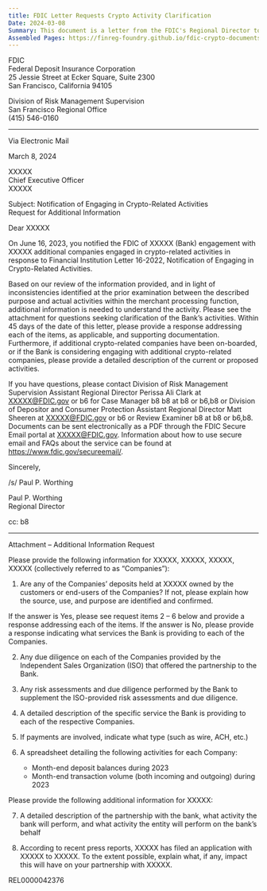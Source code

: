 ```yaml
---
title: FDIC Letter Requests Crypto Activity Clarification
Date: 2024-03-08
Summary: This document is a letter from the FDIC's Regional Director to a bank CEO regarding the bank's notification of engagement with crypto-related companies. The FDIC acknowledges receipt of the bank's June 16, 2023 notification about engagement with additional crypto-related companies in response to Financial Institution Letter 16-2022. Due to inconsistencies identified in a prior examination between described purpose and actual activities within the merchant processing function, the FDIC requests additional information about the bank's crypto-related activities. The letter includes an attachment with specific questions about the companies' deposits, due diligence performed, risk assessments, service descriptions, payment types, transaction volumes, and details about partnerships. The bank is given 45 days to respond with the requested information and documentation. (AI-generated)
Assembled Pages: https://finreg-foundry.github.io/fdic-crypto-documents//assets/assembled_pages/document_42376.pdf
---
```

FDIC  
Federal Deposit Insurance Corporation  
25 Jessie Street at Ecker Square, Suite 2300  
San Francisco, California 94105  

Division of Risk Management Supervision  
San Francisco Regional Office  
(415) 546-0160  

---

Via Electronic Mail  

March 8, 2024  

XXXXX  
Chief Executive Officer  
XXXXX  

Subject: Notification of Engaging in Crypto-Related Activities  
Request for Additional Information  

Dear XXXXX  

On June 16, 2023, you notified the FDIC of XXXXX (Bank) engagement with XXXXX additional companies engaged in crypto-related activities in response to Financial Institution Letter 16-2022, Notification of Engaging in Crypto-Related Activities.  

Based on our review of the information provided, and in light of inconsistencies identified at the prior examination between the described purpose and actual activities within the merchant processing function, additional information is needed to understand the activity. Please see the attachment for questions seeking clarification of the Bank’s activities. Within 45 days of the date of this letter, please provide a response addressing each of the items, as applicable, and supporting documentation. Furthermore, if additional crypto-related companies have been on-boarded, or if the Bank is considering engaging with additional crypto-related companies, please provide a detailed description of the current or proposed activities.  

If you have questions, please contact Division of Risk Management Supervision Assistant Regional Director Perissa Ali Clark at XXXXX@FDIC.gov or b6 for Case Manager b8 b8 at b8 or b6,b8 or Division of Depositor and Consumer Protection Assistant Regional Director Matt Sheeren at XXXXX@FDIC.gov or b6 or Review Examiner b8 at b8 or b6,b8. Documents can be sent electronically as a PDF through the FDIC Secure Email portal at XXXXX@FDIC.gov. Information about how to use secure email and FAQs about the service can be found at https://www.fdic.gov/secureemail/.  

Sincerely,  

/s/ Paul P. Worthing  

Paul P. Worthing  
Regional Director  

cc: b8  

---

Attachment – Additional Information Request

Please provide the following information for XXXXX, XXXXX, XXXXX, XXXXX (collectively referred to as “Companies”):

1. Are any of the Companies’ deposits held at XXXXX owned by the customers or end-users of the Companies? If not, please explain how the source, use, and purpose are identified and confirmed.

If the answer is Yes, please see request items 2 – 6 below and provide a response addressing each of the items. If the answer is No, please provide a response indicating what services the Bank is providing to each of the Companies.

2. Any due diligence on each of the Companies provided by the Independent Sales Organization (ISO) that offered the partnership to the Bank.

3. Any risk assessments and due diligence performed by the Bank to supplement the ISO-provided risk assessments and due diligence.

4. A detailed description of the specific service the Bank is providing to each of the respective Companies.

5. If payments are involved, indicate what type (such as wire, ACH, etc.)

6. A spreadsheet detailing the following activities for each Company:
   - Month-end deposit balances during 2023
   - Month-end transaction volume (both incoming and outgoing) during 2023

Please provide the following additional information for XXXXX:

7. A detailed description of the partnership with the bank, what activity the bank will perform, and what activity the entity will perform on the bank’s behalf

8. According to recent press reports, XXXXX has filed an application with XXXXX to XXXXX. To the extent possible, explain what, if any, impact this will have on your partnership with XXXXX.

REL0000042376